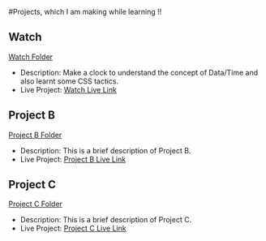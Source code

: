 #Projects, which I am making while learning !!


## Watch
[Watch Folder](./Watch)
- Description: Make a clock to understand the concept of Data/Time and also learnt some CSS tactics.
- Live Project: [Watch Live Link](https://100-days-full-stack.vercel.app/)

## Project B
[Project B Folder](./B)
- Description: This is a brief description of Project B.
- Live Project: [Project B Live Link](URL_FOR_PROJECT_B_LIVE)

## Project C
[Project C Folder](./C)
- Description: This is a brief description of Project C.
- Live Project: [Project C Live Link](URL_FOR_PROJECT_C_LIVE)
